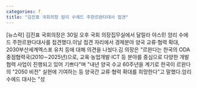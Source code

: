 ```yaml
---
categories: f
title: "김진표 국회의장 암리 수에드 주한르완다대사 접견"
---
```

[뉴스락] 김진표 국회의장은 30일 오후 국회 의장집무실에서 달릴라 야스민 암리 수에드 주한르완다대사를 접견했다.이날 접견 자리에서 경제분야 양국 교류·협력 확대, 2030부산세계엑스포 유치 등에 대해 의견을 나눴다.김 의장은 "르완다는 한국의 ODA 중점협력국(2010∼2025년)으로, 교육·농업개발·ICT 등 분야를 중심으로 다양한 개발협력 사업이 진행되고 있어 기쁘다"며 "내년 양국 수교 60주년을 계기로 한국이 르완다의 "2050 비전" 실현에 기여하는 등 양국간 교류·협력 확대를 희망한다"고 말했다.암리 수에드 대사는 "성